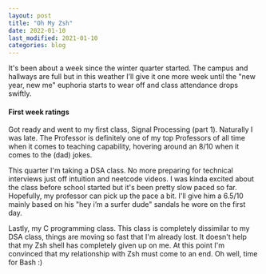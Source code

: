 ```yaml
---
layout: post
title: "Oh My Zsh"
date: 2022-01-10
last_modified: 2021-01-10
categories: blog
---
```


It's been about a week since the winter quarter started. The campus and hallways are full but in this weather I’ll give it one more week until the "new year, new me" euphoria starts to wear off and class attendance drops swiftly.
 
#### First week ratings
 
Got ready and went to my first class, Signal Processing (part 1). Naturally I was late. The Professor is definitely one of my top Professors of all time when it comes to teaching capability, hovering around an 8/10 when it comes to the (dad) jokes.
 
This quarter I'm taking a DSA class. No more preparing for technical interviews just off intuition and neetcode videos. I was kinda excited about the class before school started but it's been pretty slow paced so far. Hopefully, my professor can pick up the pace a bit. I'll give him a 6.5/10 mainly based on his "hey i’m a surfer dude" sandals he wore on the first day.
 
Lastly, my C programming class. This class is completely dissimilar to my DSA class, things are moving so fast that I'm already lost. It doesn't help that my Zsh shell has completely given up on me. At this point I'm convinced that my relationship with Zsh must come to an end. Oh well, time for Bash :)

